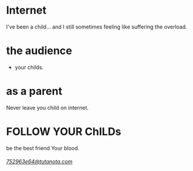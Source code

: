 # Internet

I've been a child... and I still sometimes feeling like suffering the overload.

# the audience

- your childs.

# as a parent

Never leave you child on internet.

# FOLLOW YOUR ChILDs

be the best friend Your blood.

###### 752963e64@tutanota.com
